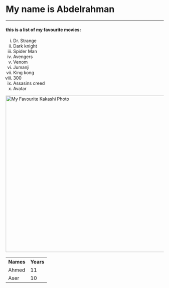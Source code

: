 <!DOCTYPE html>
<html>
<head>
<title>
    My Self
</title>


</head>
<body>
    <h1>
        My name is Abdelrahman
    </h1>
    <hr>
    <h4>
        this is a list of my favourite movies:
    </h4>
   <ol type="i">
    <li> Dr. Strange</li>
    <li> Dark knight</li>
    <li> Spider Man</li>
    <li> Avengers</li>
    <li> Venom</li>
    <li> Jumanji</li>
    <li> King kong</li>
    <li> 300</li>
    <li> Assasins creed</li>
    <li> Avatar</li>
   </ol>
   <img src="c:\Users\pc\Pictures\Screenshot 2024-06-12 155300.png"alt="My Favourite Kakashi Photo"width='700px' height="500px">
   <table>
    <tr> <th> Names </th> <th> Years </th> </tr>
    <tr>  <td> Ahmed </td> <td> 11 </td> </tr>
    <tr> <td> Aser </td> <td> 10 </td> </tr>
   </table>
</body>
</html>
